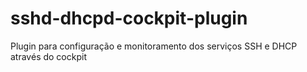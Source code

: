 # sshd-dhcpd-cockpit-plugin
 Plugin para configuração e monitoramento dos serviços SSH e DHCP através do cockpit
